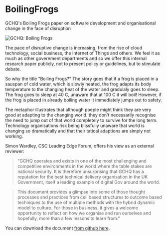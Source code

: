 # BoilingFrogs
GCHQ's Boiling Frogs paper on software development and organisational change in the face of disruption

![GCHQ: Boiling Frogs](https://github.com/GovernmentCommunicationsHeadquarters/BoilingFrogs/blob/master/frogs.jpg "GCHQ: Boiling Frogs") 

The pace of disruptive change is increasing, from the rise of cloud technology, social business, the Internet of Things and others. We feel it as much as other government departments and so we offer this internal research paper publicly, not to present policy or guidelines, but to stimulate debate.

So why the title "Boiling Frogs?" The story goes that if a frog is placed in a sauspan of cold water, which is slowly heated, the frog adapts its body temperature to the changing heat of the water and gradulaly goes to sleep. The frog goes to sleep at 40 C, unaware that at 100 C it will boil! However, if the frog is placed in already boiling water it immediately jumps out to safety.

The metaphor illustrates that although poeple might think they are very good at adapting to the changing world. they don't necessarily recognise the need to jump out of that world completely to survive for the long term. Technology organisations risk being blissfully unaware that world is changing so dramatically and that their tatical adaptions are simply not working.

Simon Wardley, CSC Leading Edge Forum, offers his view as an external reviewer:

>"GCHQ operates and exists in one of the most challenging and competitive environments in the world where the table stakes are national security. It is therefore unsurprising that GCHQ has a reputation for the best technical delivery organisation in the UK Government, itself a leading example of digital Gov around the world. 

>This document provides a glimpse into some of those thought processes and practices from cell based structures to outcome based techniques to the use of multiple methods with the hybrid dynamic model to culture. For those in business, it gives a welcome opportunity to reflect on how we organise and run ourselves and hopefully, more than a few lessons to learn from."

You can download the document [from github here](./GCHQ_Boiling_Frogs.pdf).


